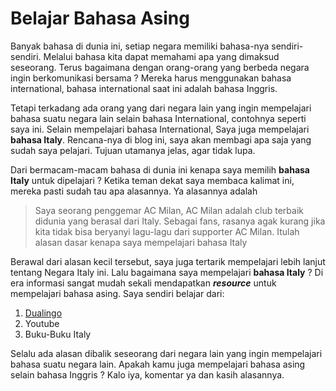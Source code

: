 # Belajar Bahasa Asing


Banyak bahasa di dunia ini, setiap negara memiliki bahasa-nya sendiri-sendiri. Melalui bahasa kita dapat memahami apa yang dimaksud seseorang. Terus bagaimana dengan orang-orang yang berbeda negara ingin berkomunikasi bersama ? Mereka harus menggunakan bahasa international, bahasa international saat ini adalah bahasa Inggris.

Tetapi terkadang ada orang yang dari negara lain yang ingin mempelajari bahasa suatu negara lain selain bahasa International, contohnya seperti saya ini. Selain mempelajari bahasa International, Saya juga mempelajari **bahasa Italy**. Rencana-nya di blog ini, saya akan membagi apa saja yang sudah saya pelajari. Tujuan utamanya jelas, agar tidak lupa.

Dari bermacam-macam bahasa di dunia ini kenapa saya memilih **bahasa Italy** untuk dipelajari ? Ketika teman dekat saya membaca kalimat ini, mereka pasti sudah tau apa alasannya. Ya alasannya adalah

>Saya seorang penggemar AC Milan, AC Milan adalah club terbaik didunia yang berasal dari Italy. Sebagai fans, rasanya agak kurang jika kita tidak bisa beryanyi lagu-lagu dari supporter AC Milan. Itulah alasan dasar kenapa saya mempelajari bahasa Italy

Berawal dari alasan kecil tersebut, saya juga tertarik mempelajari lebih lanjut tentang Negara Italy ini. Lalu bagaimana saya mempelajari **bahasa Italy** ?
Di era informasi sangat mudah sekali mendapatkan ***resource*** untuk mempelajari bahasa asing. Saya sendiri belajar dari:

1. [Dualingo](https://www.duolingo.com)
2. Youtube
3. Buku-Buku Italy


Selalu ada alasan dibalik seseorang dari negara lain yang ingin mempelajari bahasa suatu negara lain. Apakah kamu juga mempelajari bahasa asing selain bahasa Inggris ? Kalo iya, komentar ya dan kasih alasannya.
